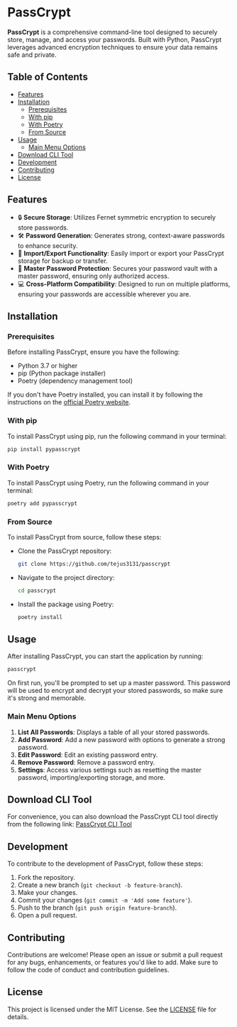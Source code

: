 # PassCrypt

**PassCrypt** is a comprehensive command-line tool designed to securely store, manage, and access your passwords. Built with Python, PassCrypt leverages advanced encryption techniques to ensure your data remains safe and private.

## Table of Contents

- [Features](#features)
- [Installation](#installation)
  - [Prerequisites](#prerequisites)
  - [With pip](#with-pip)
  - [With Poetry](#with-poetry)
  - [From Source](#from-source)
- [Usage](#usage)
  - [Main Menu Options](#main-menu-options)
- [Download CLI Tool](#download-cli-tool)
- [Development](#development)
- [Contributing](#contributing)
- [License](#license)

## Features

- 🔒 **Secure Storage**: Utilizes Fernet symmetric encryption to securely store passwords.
- 🛠 **Password Generation**: Generates strong, context-aware passwords to enhance security.
- 🔄 **Import/Export Functionality**: Easily import or export your PassCrypt storage for backup or transfer.
- 🔑 **Master Password Protection**: Secures your password vault with a master password, ensuring only authorized access.
- 💻 **Cross-Platform Compatibility**: Designed to run on multiple platforms, ensuring your passwords are accessible wherever you are.

## Installation

### Prerequisites

Before installing PassCrypt, ensure you have the following:

- Python 3.7 or higher
- pip (Python package installer)
- Poetry (dependency management tool)

If you don't have Poetry installed, you can install it by following the instructions on the [official Poetry website](https://python-poetry.org/docs/#installation).

### With pip

To install PassCrypt using pip, run the following command in your terminal:

```bash
pip install pypasscrypt
```

### With Poetry

To install PassCrypt using Poetry, run the following command in your terminal:

```bash
poetry add pypasscrypt
```

### From Source

To install PassCrypt from source, follow these steps:

- Clone the PassCrypt repository:

  ```bash
  git clone https://github.com/tejus3131/passcrypt
  ```

- Navigate to the project directory:

  ```bash
  cd passcrypt
  ```

- Install the package using Poetry:

  ```bash
  poetry install
  ```

## Usage

After installing PassCrypt, you can start the application by running:

```bash
passcrypt
```

On first run, you'll be prompted to set up a master password. This password will be used to encrypt and decrypt your stored passwords, so make sure it's strong and memorable.

### Main Menu Options

1. **List All Passwords**: Displays a table of all your stored passwords.
2. **Add Password**: Add a new password with options to generate a strong password.
3. **Edit Password**: Edit an existing password entry.
4. **Remove Password**: Remove a password entry.
5. **Settings**: Access various settings such as resetting the master password, importing/exporting storage, and more.

## Download CLI Tool

For convenience, you can also download the PassCrypt CLI tool directly from the following link:
[PassCrypt CLI Tool](https://github.com/tejus3131/passcrypt/releases/download/version_1.0.1/passcrypt.exe)

## Development

To contribute to the development of PassCrypt, follow these steps:

1. Fork the repository.
2. Create a new branch (`git checkout -b feature-branch`).
3. Make your changes.
4. Commit your changes (`git commit -m 'Add some feature'`).
5. Push to the branch (`git push origin feature-branch`).
6. Open a pull request.

## Contributing

Contributions are welcome! Please open an issue or submit a pull request for any bugs, enhancements, or features you'd like to add. Make sure to follow the code of conduct and contribution guidelines.

## License

This project is licensed under the MIT License. See the [LICENSE](LICENSE) file for details.
